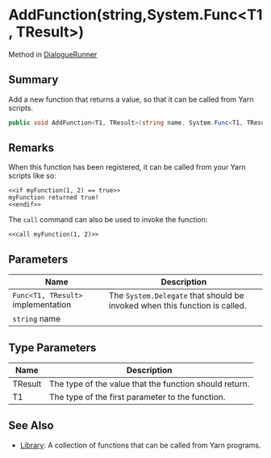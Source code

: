 # AddFunction(string,System.Func\<T1, TResult>)

Method in [DialogueRunner](./)

## Summary

Add a new function that returns a value, so that it can be called from Yarn scripts.

```csharp
public void AddFunction<T1, TResult>(string name, System.Func<T1, TResult> implementation);
```

## Remarks

When this function has been registered, it can be called from your Yarn scripts like so:

```
<<if myFunction(1, 2) == true>>
myFunction returned true!
<<endif>>
```

The `call` command can also be used to invoke the function:

```
<<call myFunction(1, 2)>>
```

## Parameters

| Name                               | Description                                                                |
| ---------------------------------- | -------------------------------------------------------------------------- |
| `Func<T1, TResult>` implementation | The `System.Delegate` that should be invoked when this function is called. |
| `string` name                      |                                                                            |

## Type Parameters

| Name    | Description                                            |
| ------- | ------------------------------------------------------ |
| TResult | The type of the value that the function should return. |
| T1      | The type of the first parameter to the function.       |

## See Also

* [Library](../../yarn/yarn.library/): A collection of functions that can be called from Yarn programs.
